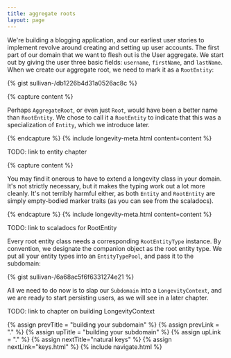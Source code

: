 ```yaml
---
title: aggregate roots
layout: page
---
```


We're building a blogging application, and our earliest user stories
to implement revolve around creating and setting up user accounts. The
first part of our domain that we want to flesh out is the User
aggregate. We start out by giving the user three basic fields:
`username`, `firstName`, and `lastName`. When we create our aggregate
root, we need to mark it as a `RootEntity`:

{% gist sullivan-/db1226b4d31a0526ac8c %}
    
{% capture content %}

Perhaps <code>AggregateRoot</code>, or even just <code>Root</code>,
would have been a better name than <code>RootEntity</code>. We chose
to call it a <code>RootEntity</code> to indicate that this was a
specialization of <code>Entity</code>, which we introduce later.

{% endcapture %}
{% include longevity-meta.html content=content %}

TODO: link to entity chapter

{% capture content %}

You may find it onerous to have to extend a longevity class in your
domain. It's not strictly necessary, but it makes the typing work out
a lot more cleanly. It's not terribly harmful either, as both
<code>Entity</code> and <code>RootEntity</code> are simply
empty-bodied marker traits (as you can see from the scaladocs).

{% endcapture %}
{% include longevity-meta.html content=content %}

TODO: link to scaladocs for RootEntity

Every root entity class needs a corresponding `RootEntityType`
instance. By convention, we designate the companion object as the root
entity type. We put all your entity types into an `EntityTypePool`,
and pass it to the subdomain:

{% gist sullivan-/6a68ac5f6f6331274e21 %}

All we need to do now is to slap our `Subdomain` into a
`LongevityContext`, and we are ready to start persisting users, as we
will see in a later chapter.

TODO: link to chapter on building LongevityContext

{% assign prevTitle = "building your subdomain" %}
{% assign prevLink = "." %}
{% assign upTitle = "building your subdomain" %}
{% assign upLink = "." %}
{% assign nextTitle="natural keys" %}
{% assign nextLink="keys.html" %}
{% include navigate.html %}

